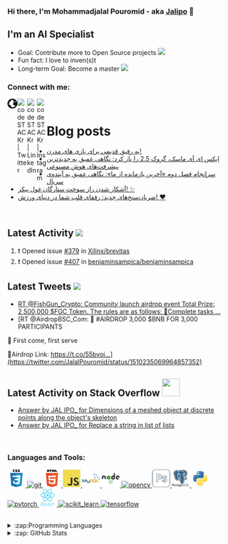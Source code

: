 ### Hi there, I'm Mohammadjalal Pouromid - aka [Jalipo][website] 👋
## I'm an AI Specialist

 
- Goal: Contribute more to Open Source projects <img src="https://media.giphy.com/media/WUlplcMpOCEmTGBtBW/giphy.gif" width="30">
- Fun fact: I love to inven(s)t
- Long-term Goal: Become a master <img src="https://media.giphy.com/media/BMyEGC1ZzwS6W2cc5n/giphy.gif"  width="30" >

### Connect with me:

[<img align="left" alt="codeSTACKr.com" width="22px" src="https://raw.githubusercontent.com/iconic/open-iconic/master/svg/globe.svg" />][website]
[<img align="left" alt="codeSTACKr | Twitter" width="22px" src="https://cdn.jsdelivr.net/npm/simple-icons@v3/icons/twitter.svg" />][twitter]
[<img align="left" alt="codeSTACKr | LinkedIn" width="22px" src="https://cdn.jsdelivr.net/npm/simple-icons@v3/icons/linkedin.svg" />][linkedin]
[<img align="left" alt="codeSTACKr | Instagram" width="22px" src="https://cdn.jsdelivr.net/npm/simple-icons@v3/icons/instagram.svg" />][instagram]

<br />

# Blog posts
<!-- BLOG-POST-LIST:START -->
- [یه رفیق قدیمی برای بازی های مدرن!](https://cyberuni.ir/blog/%DB%8C%D9%87-%D8%B1%D9%81%DB%8C%D9%82-%D9%82%D8%AF%DB%8C%D9%85%DB%8C-%D8%A8%D8%B1%D8%A7%DB%8C-%D8%A8%D8%A7%D8%B2%DB%8C-%D9%87%D8%A7%DB%8C-%D9%85%D8%AF%D8%B1%D9%86/)
- [ایکس ای آی ماسک، گروک 2.5 را باز کرد: نگاهی عمیق به جدیدترین پیشرفت‌های هوش مصنوعی](https://cyberuni.ir/blog/%D8%A7%DB%8C%DA%A9%D8%B3-%D8%A7%DB%8C-%D8%A2%DB%8C-%D9%85%D8%A7%D8%B3%DA%A9-%DA%AF%D8%B1%D9%88%DA%A9-25-%D8%B1%D8%A7-%D8%A8%D8%A7%D8%B2-%DA%A9%D8%B1%D8%AF-%D9%86%DA%AF%D8%A7%D9%87%DB%8C-%D8%B9%D9%85%DB%8C%D9%82-%D8%A8%D9%87-%D8%AC%D8%AF%DB%8C%D8%AF%D8%AA%D8%B1%DB%8C%D9%86-%D9%BE%DB%8C%D8%B4%D8%B1%D9%81%D8%AA%D9%87%D8%A7%DB%8C-%D9%87%D9%88%D8%B4-%D9%85%D8%B5%D9%86%D9%88%D8%B9%DB%8C/)
- [سرانجام فصل دوم «آخرین بازمانده از ما»: نگاهی عمیق به آینده‌ی سریال](https://cyberuni.ir/blog/%D8%B3%D8%B1%D8%A7%D9%86%D8%AC%D8%A7%D9%85-%D9%81%D8%B5%D9%84-%D8%AF%D9%88%D9%85-%D8%A2%D8%AE%D8%B1%DB%8C%D9%86-%D8%A8%D8%A7%D8%B2%D9%85%D8%A7%D9%86%D8%AF%D9%87-%D8%A7%D8%B2-%D9%85%D8%A7-%D9%86%DA%AF%D8%A7%D9%87%DB%8C-%D8%B9%D9%85%DB%8C%D9%82-%D8%A8%D9%87-%D8%A2%DB%8C%D9%86%D8%AF%D9%87%DB%8C-%D8%B3%D8%B1%DB%8C%D8%A7%D9%84/)
- [آشکار شدن راز سوخت ستارگان غول پیکر! ✨](https://cyberuni.ir/blog/%D8%A2%D8%B4%DA%A9%D8%A7%D8%B1-%D8%B4%D8%AF%D9%86-%D8%B1%D8%A7%D8%B2-%D8%B3%D9%88%D8%AE%D8%AA-%D8%B3%D8%AA%D8%A7%D8%B1%DA%AF%D8%A7%D9%86-%D8%BA%D9%88%D9%84-%D9%BE%DB%8C%DA%A9%D8%B1/)
- [ضربان‌سنج‌های جدید: رفقای قلب شما در دنیای ورزش! ❤️](https://cyberuni.ir/blog/%D8%B6%D8%B1%D8%A8%D8%A7%D9%86%D8%B3%D9%86%D8%AC%D9%87%D8%A7%DB%8C-%D8%AC%D8%AF%DB%8C%D8%AF-%D8%B1%D9%81%D9%82%D8%A7%DB%8C-%D9%82%D9%84%D8%A8-%D8%B4%D9%85%D8%A7-%D8%AF%D8%B1-%D8%AF%D9%86%DB%8C%D8%A7%DB%8C-%D9%88%D8%B1%D8%B2%D8%B4/)
<!-- BLOG-POST-LIST:END -->


<br/>

## Latest Activity <img src="https://raw.githubusercontent.com/innng/innng/master/assets/kyubey.gif" width="80"> 
<!--START_SECTION:activity-->
1. ❗️ Opened issue [#379](https://github.com/Xilinx/brevitas/issues/379) in [Xilinx/brevitas](https://github.com/Xilinx/brevitas)
2. ❗️ Opened issue [#407](https://github.com/benjaminsampica/benjaminsampica/issues/407) in [benjaminsampica/benjaminsampica](https://github.com/benjaminsampica/benjaminsampica)
<!--END_SECTION:activity-->


## Latest Tweets <img src="https://media.giphy.com/media/26BRxIdjE82KNmVJm/giphy.gif" width="30"> 

<!-- TWITTER:START -->
- [RT @FishGun_Crypto: Community launch airdrop event
Total Prize: 2,500,000 $FGC Token. The rules are as follows:
🐡Complete tasks ...](https://twitter.com/JalalPouromid/status/1510434904487743493)
- [RT @AirdropBSC_Com: 🎁 #AIRDROP 3,000 $BNB FOR 3,000 PARTICIPANTS 

🎁 First come, first serve

🔗Airdrop Link: https://t.co/55bvoi...](https://twitter.com/JalalPouromid/status/1510235069964857352)
<!-- TWITTER:END -->

## Latest Activity on Stack Overflow  <img src="https://media.giphy.com/media/ule4vhcY1xEKQ/giphy.gif" height="40" width = '40'> 

<!-- STACKOVERFLOW:START -->
- [Answer by JAL IPO_ for Dimensions of a meshed object at discrete points along the object&#39;s skeleton](https://stackoverflow.com/questions/79000040/dimensions-of-a-meshed-object-at-discrete-points-along-the-objects-skeleton/79051975#79051975)
- [Answer by JAL IPO_ for Replace a string in list of lists](https://stackoverflow.com/questions/13781828/replace-a-string-in-list-of-lists/75055822#75055822)
<!-- STACKOVERFLOW:END -->

<br/>

  <h3 align="left">Languages and Tools:</h3>
<p align="left"> <a href="https://www.w3schools.com/css/" target="_blank"> <img src="https://raw.githubusercontent.com/devicons/devicon/master/icons/css3/css3-original-wordmark.svg" alt="css3" width="40" height="40"/> </a> <a href="https://git-scm.com/" target="_blank"> <img src="https://www.vectorlogo.zone/logos/git-scm/git-scm-icon.svg" alt="git" width="40" height="40"/> </a> <a href="https://www.w3.org/html/" target="_blank"> <img src="https://raw.githubusercontent.com/devicons/devicon/master/icons/html5/html5-original-wordmark.svg" alt="html5" width="40" height="40"/> </a> <a href="https://developer.mozilla.org/en-US/docs/Web/JavaScript" target="_blank"> <img src="https://raw.githubusercontent.com/devicons/devicon/master/icons/javascript/javascript-original.svg" alt="javascript" width="40" height="40"/> </a> <a href="https://www.mysql.com/" target="_blank"> <img src="https://raw.githubusercontent.com/devicons/devicon/master/icons/mysql/mysql-original-wordmark.svg" alt="mysql" width="40" height="40"/> </a> <a href="https://nodejs.org" target="_blank"> <img src="https://raw.githubusercontent.com/devicons/devicon/master/icons/nodejs/nodejs-original-wordmark.svg" alt="nodejs" width="40" height="40"/> </a> <a href="https://opencv.org/" target="_blank"> <img src="https://www.vectorlogo.zone/logos/opencv/opencv-icon.svg" alt="opencv" width="40" height="40"/> </a> <a href="https://www.photoshop.com/en" target="_blank"> <img src="https://raw.githubusercontent.com/devicons/devicon/master/icons/photoshop/photoshop-line.svg" alt="photoshop" width="40" height="40"/> </a> <a href="https://www.postgresql.org" target="_blank"> <img src="https://raw.githubusercontent.com/devicons/devicon/master/icons/postgresql/postgresql-original-wordmark.svg" alt="postgresql" width="40" height="40"/> </a> <a href="https://www.python.org" target="_blank"> <img src="https://raw.githubusercontent.com/devicons/devicon/master/icons/python/python-original.svg" alt="python" width="40" height="40"/> </a> <a href="https://pytorch.org/" target="_blank"> <img src="https://www.vectorlogo.zone/logos/pytorch/pytorch-icon.svg" alt="pytorch" width="40" height="40"/> </a> <a href="https://reactjs.org/" target="_blank"> <img src="https://raw.githubusercontent.com/devicons/devicon/master/icons/react/react-original-wordmark.svg" alt="react" width="40" height="40"/> </a> <a href="https://scikit-learn.org/" target="_blank"> <img src="https://upload.wikimedia.org/wikipedia/commons/0/05/Scikit_learn_logo_small.svg" alt="scikit_learn" width="40" height="40"/> </a> <a href="https://www.tensorflow.org" target="_blank"> <img src="https://www.vectorlogo.zone/logos/tensorflow/tensorflow-icon.svg" alt="tensorflow" width="40" height="40"/> </a> </p>

<br/>



<details>
  <summary>:zap:Programming Languages</summary>

  [![Top Langs](https://github-readme-stats.vercel.app/api/top-langs/?username=iamjalipo)](https://github.com/anuraghazra/github-readme-stats)

</details>

<details>
  <summary>:zap: GitHub Stats</summary>

  <img align="left" alt="jalipo" src="https://github-readme-stats.codestackr.vercel.app/api?username=iamjalipo&theme=vue&show_icons=true&hide_border=true" />

</details>




[website]: https://iamjalipo.github.io/
[twitter]: https://twitter.com/JalalPouromid
[instagram]: https://www.instagram.com/jalipo_/
[linkedin]: https://www.linkedin.com/in/mohammadjalal-pouromid-9568901b0

